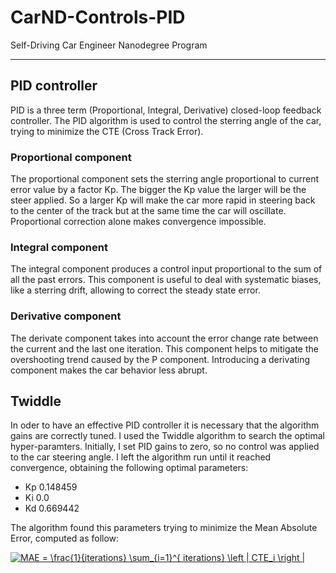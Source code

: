 # CarND-Controls-PID
Self-Driving Car Engineer Nanodegree Program

---

## PID controller

PID is a three term (Proportional, Integral, Derivative) closed-loop feedback controller.
The PID algorithm is used to control the sterring angle of the car, trying to minimize the CTE (Cross Track Error).

### Proportional component

The proportional component sets the sterring angle proportional to current error value by a factor Kp. The bigger the Kp value the larger will be the steer applied. So a larger Kp will make the car more rapid in steering back to the center of the track but at the same time the car will oscillate. Proportional correction alone makes convergence impossible.

### Integral component

The integral component produces a control input proportional to the sum of all the past errors. This component is useful to deal with systematic biases, like a sterring drift, allowing to correct the steady state error.

### Derivative component

The derivate component takes into account the error change rate between the current and the last one iteration. This component helps to mitigate the overshooting trend caused by the P component. Introducing a derivating component makes the car behavior less abrupt.


## Twiddle

In oder to have an effective PID controller it is necessary that the algorithm gains are correctly tuned. I used the Twiddle algorithm to search the optimal hyper-paramters.
Initially, I set PID gains to zero, so no control was applied to the car steering angle. 
I left the algorithm run until it reached convergence, obtaining the following optimal parameters: 
- Kp 0.148459
- Ki 0.0
- Kd 0.669442

The algorithm found this parameters trying to minimize the Mean Absolute Error, computed as follow:

<a href="https://www.codecogs.com/eqnedit.php?latex=MAE&space;=&space;\frac{1}{iterations}&space;\sum_{i=1}^{&space;iterations}&space;\left&space;|&space;CTE_i&space;\right&space;|" target="_blank"><img src="https://latex.codecogs.com/gif.latex?MAE&space;=&space;\frac{1}{iterations}&space;\sum_{i=1}^{&space;iterations}&space;\left&space;|&space;CTE_i&space;\right&space;|" title="MAE = \frac{1}{iterations} \sum_{i=1}^{ iterations} \left | CTE_i \right |" /></a>